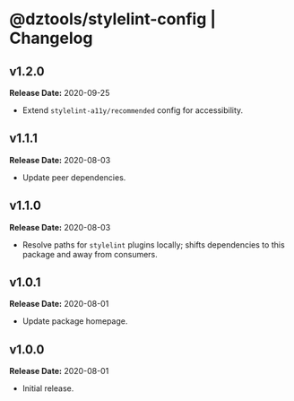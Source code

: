 # @dztools/stylelint-config | Changelog

## v1.2.0

**Release Date:** 2020-09-25

* Extend `stylelint-a11y/recommended` config for accessibility.

## v1.1.1

**Release Date:** 2020-08-03

* Update peer dependencies.

## v1.1.0

**Release Date:** 2020-08-03

* Resolve paths for `stylelint` plugins locally; shifts dependencies to this package and away from consumers.

## v1.0.1

**Release Date:** 2020-08-01

* Update package homepage.

## v1.0.0

**Release Date:** 2020-08-01

* Initial release.
